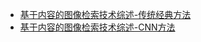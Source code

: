 * [基于内容的图像检索技术综述-传统经典方法](https://mp.weixin.qq.com/s/Sda94q-40goiZGSYGgm_Yw)
* [基于内容的图像检索技术综述-CNN方法](https://mp.weixin.qq.com/s/P8s8Uee4ssU029pM6GfnDg)